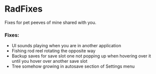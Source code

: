 # RadFixes

Fixes for pet peeves of mine shared with you.

### Fixes:

* UI sounds playing when you are in another application
* Fishing rod reel rotating the opposite way
* Backup saves for save slot one not popping up when hovering over it until you hover over another save slot
* Tree somehow growing in autosave section of Settings menu
